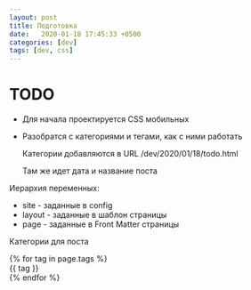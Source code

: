 ```yaml
---
layout: post
title: Подготовка
date:   2020-01-18 17:45:33 +0500
categories: [dev]
tags: [dev, css]
---
```

# TODO
* Для начала проектируется CSS мобильных
* Разобратся с категориями и тегами, как с ними работать

  Категории добавляются в URL /dev/2020/01/18/todo.html
  
  Там же идет дата и название поста



Иерархия переменных:
* site - заданные в config
* layout - заданные в шаблон страницы
* page - заданные в Front Matter страницы

Категории для поста

<div class='tags'>
{% for tag in page.tags %}
  <div class='tag'>{{ tag }}</div>
{% endfor %}
<div>
